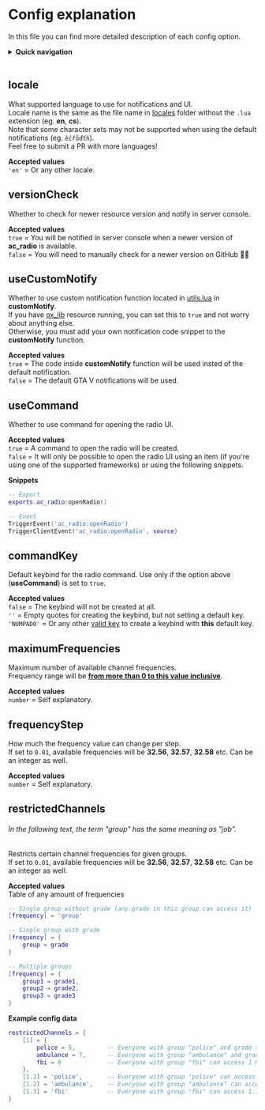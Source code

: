 # Config explanation
In this file you can find more detailed description of each config option.

<details>
<summary><b>Quick navigation</b></summary>

- [locale](#locale)
- [versionCheck](#versioncheck)
- [useCustomNotify](#usecustomnotify)
- [useCommand](#usecommand)
- [commandKey](#commandkey)
- [maximumFrequencies](#maximumfrequencies)
- [frequencyStep](#frequencystep)
- [restrictedChannels](#restrictedchannels)
</details>

<br>

## locale
What supported language to use for notifications and UI.  
Locale name is the same as the file name in [locales](../locales) folder without the `.lua` extension (eg. **en**, **cs**).  
Note that some character sets may not be supported when using the default notifications (eg. `ěčřůďťň`).  
Feel free to submit a PR with more languages!

**Accepted values**  
`'en'` = Or any other locale.



## versionCheck
Whether to check for newer resource version and notify in server console.

**Accepted values**  
`true` = You will be notified in server console when a newer version of **ac_radio** is available.  
`false` = You will need to manually check for a newer version on GitHub 👎🏽



## useCustomNotify
Whether to use custom notification function located in [utils.lua](../resource/client/utils.lua) in **customNotify**.  
If you have [ox_lib](https://github.com/overextended/ox_lib) resource running, you can set this to `true` and not worry about anything else.  
Otherwise, you must add your own notification code snippet to the **customNotify** function.

**Accepted values**  
`true` = The code inside **customNotify** function will be used insted of the default notification.  
`false` = The default GTA V notifications will be used.



## useCommand
Whether to use command for opening the radio UI.

**Accepted values**  
`true` = A command to open the radio will be created.  
`false` = It will only be possible to open the radio UI using an item (if you're using one of the supported frameworks) or using the following snippets.

**Snippets**  
```lua
-- Export
exports.ac_radio:openRadio()

-- Event
TriggerEvent('ac_radio:openRadio')
TriggerClientEvent('ac_radio:openRadio', source)
```



## commandKey
Default keybind for the radio command. Use only if the option above (**useCommand**) is set to `true`.

**Accepted values**  
`false` = The keybind will not be created at all.  
`''` = Empty quotes for creating the keybind, but not setting a default key.   
`'NUMPAD0'` = Or any other [valid key](https://docs.fivem.net/docs/game-references/input-mapper-parameter-ids/keyboard) to create a keybind with **this** default key.



## maximumFrequencies
Maximum number of available channel frequencies.  
Frequency range will be <u>**from more than 0 to this value inclusive**</u>.

**Accepted values**  
`number` = Self explanatory.



## frequencyStep
How much the frequency value can change per step.  
If set to `0.01`, available frequencies will be **32.56**, **32.57**, **32.58** etc. Can be an integer as well.

**Accepted values**  
`number` = Self explanatory.



## restrictedChannels
###### In the following text, the term "group" has the same meaning as "job".
Restricts certain channel frequencies for given groups.  
If set to `0.01`, available frequencies will be **32.56**, **32.57**, **32.58** etc. Can be an integer as well.

**Accepted values**  
Table of any amount of frequencies
```lua
-- Single group without grade (any grade in this group can access it)
[frequency] = 'group'

-- Single group with grade
[frequency] = {
	group = grade
}

-- Multiple groups
[frequency] = {
	group1 = grade1,
	group2 = grade2,
	group3 = grade3
}
```

**Example config data**
```lua
restrictedChannels = {
	[1] = {
		police = 5,			-- Everyone with group "police" and grade >=5 can access 1 MHz
		ambulance = 7,		-- Everyone with group "ambulance" and grade >=7 can access 1 MHz
		fbi = 0				-- Everyone with group "fbi" can access 1 MHz
	},
	[1.1] = 'police',		-- Everyone with group "police" can access 1.1 MHz
	[1.2] = 'ambulance',	-- Everyone with group "ambulance" can access 1.2 MHz
	[1.3] = 'fbi'			-- Everyone with group "fbi" can access 1.3 MHz
}
```
